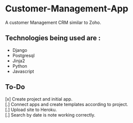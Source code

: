 # Customer-Management-App

A customer Management CRM similar to Zoho.
## Technologies being used are : 
* Django
* Postgresql
* Jinja2
* Python
* Javascript

## To-Do
[x]  Create project and initial app. <br />
[.]  Connect apps and create templates according to project. <br />
[.]  Upload site to Heroku. <br />
[.]  Search by date is note working correctly. <br />